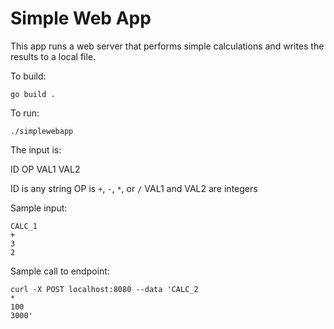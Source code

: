 # Simple Web App

This app runs a web server that performs simple calculations and writes the results to a local file.

To build:

```
go build .
```

To run:

```
./simplewebapp
```
The input is:

ID
OP
VAL1
VAL2

ID is any string
OP is `+`, `-`, `*`, or `/`
VAL1 and VAL2 are integers

Sample input:

```
CALC_1
+
3
2
```

Sample call to endpoint:

```
curl -X POST localhost:8080 --data 'CALC_2                                    
*
100
3000'
```

